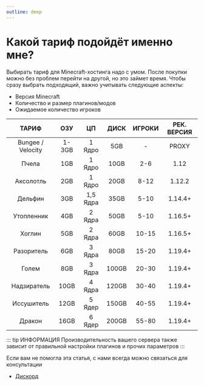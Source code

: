 ```yaml
---
outline: deep
---
```


# Какой тариф подойдёт именно мне?
Выбирать тариф для Minecraft-хостинга надо с умом. После покупки можно без проблем перейти на другой, но это займет время. Чтобы сразу выбрать подходящий, важно учитывать следующие аспекты:
- Версия Minecraft
- Количество и размер плагинов/модов
- Ожидаемое количество игроков

| ТАРИФ |ОЗУ|ЦП|ДИСК|ИГРОКИ|РЕК. ВЕРСИЯ|
| :------:| :-----------: | :----:| :-------------: | :-----------: | :------: |
|Bungee / Velocity| 1-3GB |1 Ядро|5GB|-|PROXY|
|Пчела|1GB|1 Ядро|10GB|2-6|1.12|
|Аксолотль|2GB|1 Ядро|20GB|8-12|1.12.2|
|Дельфин|3GB|1,5 Ядра |35GB|5-10|1.14.4+|
|Утопленник|4GB|2 Ядра|50GB|5-10|1.16.5+|
|Хоглин|5GB|2 Ядра|60GB|10-15|1.16.5+|
|Разоритель|6GB|3 Ядра|80GB|15-20|1.19.4+|
|Голем|8GB|3 Ядра|100GB|20-30|1.19.4+|
|Надзиратель|10GB|4 Ядра|120GB|30-40|1.19.4+|
|Иссушитель|12GB|5 Ядер|150GB|40-55|1.19.4+|
|Дракон|16GB|6 Ядер|200GB|55-80|1.19.4+|

::: tip ИНФОРМАЦИЯ
Производительность вашего сервера также зависит от правильной настройки плагинов и прочих параметров
:::

Если вам не помогла эта статья, с нами всегда можно связаться для консультации
- [Дискорд](https://bisquit.host/discord)
